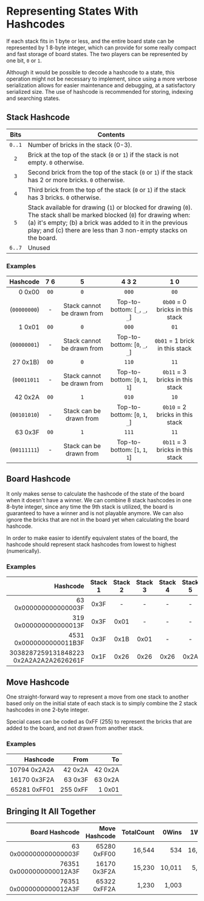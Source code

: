 # Representing States With Hashcodes

If each stack fits in 1 byte or less, and the entire board state can be represented by 1 8-byte integer, which can provide for some really compact and fast storage of board states. The two players can be represented by one bit, `0` or `1`.

Although it would be possible to decode a hashcode to a state, this operation might not be necessary to implement, since using a more verbose serialization allows for easier maintenance and debugging, at a satisfactory serialized size. The use of hashcode is recommended for storing, indexing and searching states.

## Stack Hashcode

| Bits | Contents       |
|:-:|----------------|
| `0..1` | Number of bricks in the stack (0-3). |
| `2`    | Brick at the top of the stack (`0` or `1`) if the stack is not empty. `0` otherwise. |
| `3`    | Second brick from the top of the stack (`0` or `1`) if the stack has 2 or more bricks. `0` otherwise. |
| `4`    | Third brick from the top of the stack (`0` or `1`) if the stack has 3 bricks. `0` otherwise. |
| `5` | Stack available for drawing (`1`) or blocked for drawing (`0`). The stack shall be marked blocked (`0`) for drawing when: (a) it's empty; (b) a brick was added to it in the previous play; and (c) there are less than 3 non-empty stacks on the board. |
| `6..7` | Unused

### Examples

| Hashcode | 7&nbsp;6 | 5 | 4&nbsp;3&nbsp;2 | 1&nbsp;0 |
|-:|:--:|:-:|:---:|:--:|
| 0 0x00 |`00`|`0`|`000`|`00`|
| (`00000000`)| - | Stack cannot be drawn from | Top-to-bottom: [`_`, `_`, `_`] | `0b00` = 0 bricks in this stack |
| 1 0x01 |`00`|`0`|`000`|`01`|
| (`00000001`)| - | Stack cannot be drawn from | Top-to-bottom: [`0`, `_`, `_`] | `0b01` = 1 brick in this stack |
| 27 0x1B)|`00`|`0`|`110`|`11`|
|  (`00011011`| - | Stack cannot be drawn from | Top-to-bottom: [`0`, `1`, `1`] | `0b11` = 3 bricks in this stack |
| 42 0x2A |`00`|`1`|`010`|`10`|
| (`00101010`)| - | Stack can be drawn from | Top-to-bottom: [`0`, `1`, `_`] | `0b10` = 2 bricks in this stack |
| 63 0x3F |`00`|`1`|`111`|`11`|
| (`00111111`)| - | Stack can be drawn from | Top-to-bottom: [`1`, `1`, `1`] | `0b11` = 3 bricks in this stack |

## Board Hashcode

It only makes sense to calculate the hashcode of the state of the board when it doesn't have a winner. We can combine 8 stack hashcodes in one 8-byte integer, since any time the 9th stack is utilized, the board is guaranteed to have a winner and is not playable anymore. We can also ignore the bricks that are not in the board yet when calculating the board hashcode.

In order to make easier to identify equivalent states of the board, the hashcode should represent stack hashcodes from lowest to highest (numerically).

### Examples

| Hashcode | Stack 1| Stack 2 | Stack 3 | Stack 4 | Stack 5| Stack 6|Stack 7 |Stack 8 |
|--:|:-:|:-:|:-:|:-:|:-:|:-:|:-:|:-:|
|63 0x000000000000003F|0x3F | - | - | - | - | - | - | - |
|319 0x000000000000013F|0x3F | 0x01 | - | - | - | - | - | - |
|4531 0x0000000000011B3F|0x3F | 0x1B | 0x01 | - | - | - | - | - |
|3038287259131848223 0x2A2A2A2A2626261F|0x1F|0x26|0x26|0x26|0x2A|0x2A|0x2A|0x2A|

## Move Hashcode

One straight-forward way to represent a move from one stack to another based only on the initial state of each stack is to simply combine the 2 stack hashcodes in one 2-byte integer.

Special cases can be coded as 0xFF (255) to represent the bricks that are added to the board, and not drawn from another stack.

### Examples

|Hashcode| From | To |
|--:|--:|--:|
|10794 0x2A2A| 42 0x2A | 42 0x2A |
|16170 0x3F2A| 63 0x3F | 63 0x2A |
|65281 0xFF01| 255 0xFF | 1 0x01|

## Bringing It All Together

|Board Hashcode|Move Hashcode|TotalCount|0Wins|1Wins|
|--:|--:|--:|--:|--:|
|63 0x000000000000003F|65280 0xFF00|16,544|534|16,010|
|76351 0x0000000000012A3F|16170 0x3F2A|15,230|10,011|5,219|
|76351 0x0000000000012A3F|65322 0xFF2A|1,230|1,003|227|
